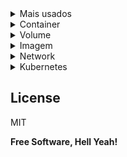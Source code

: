 <details><summary>Mais usados</summary>
<p>

Listar os container que estão sendo executados
```sh
docker ls
```
Exibir historico de execução de containers
```sh
docker ps -a
```
Remove imagens, containers e networks que não estão sendo utilizados
```sh
docker system prune
```
Copiar um arquivo para a maquina ou para o container
```sh
docker cp <container-id>:<dir>/<file-to-cp> <machine-dir>
docker cp <machine-dir> <container-id>:<dir>/<file-to-cp>
```
Informações sobre o container
```sh
docker top <container-id>
```
Verificar processos sendo executados pelo docker
```sh
docker stats
```

</p>
</details>
  
<details><summary>Container</summary>
<p>

Rodar um novo container com base em uma imagem
```sh
docker run <image-name>
```
Rodar um novo container de forma interativa
```sh
docker run -it <image-name>
```
Rodar um novo container em background sem ocupar uma aba do terminal
```sh
docker run -d <image-name>
```
Rodar um novo container exportando uma porta para conexão
```sh
docker run -p 80:80 <image-name>
```
Rodar um novo container inserindo variaveis de ambiente
```sh
docker run -e VAR_EXEMPLE=True <image-name>
```
Rodar um novo container definindo nome para o container
```sh
docker run --name container <image-name>
```
Rodar um novo container definindo que o mesmo sera removido após a execução
```sh
docker run --rm <image-name>
```
Parar um container que estiver sendo executado
```sh
docker stop <container-name>
```
Inicia o mesmo container já existente
```sh
docker start <container-name>
```
Verificar as ultimas ações de um container 
```sh
docker logs <container-id>
```
Remover um container da máquina
```sh
docker rm <container-id>
```
Remover um container da máquina mesmo se estiver sendo executado
```sh
docker rm -f <container-id>
```
  
</p>
</details>

<details><summary>Volume</summary>
<p>

Rodar um novo container definindo um volume anonimo
```sh
docker run -v <image-name>
```
Rodar um novo container definindo um volume nomeado, utilizando o mesmo dir que estiver na tag WORKDIR da Dockerfile
```sh
docker run -v <volume-name>:/<dir-name> <image-name>
```
Rodar um novo container definindo um volume nomeado da propria maquina que estiver executando, utilizando o mesmo dir que estiver na tag WORKDIR da Dockerfile
```sh
docker run -v "/$(pwd)<volume-name>":/<dir-name> <image-name>
Exemplo:
docker run -d -p 81:80 --name container-messages -v "/$(pwd)/volumes/messages":/var/www/html/messages --rm phpmessages
```
Listar todos os volumes
```sh
docker volume ls
```

 </p>
</details>
  
<details><summary>Imagem</summary>
<p>

Buildar uma imagem docker com base em uma Dockerfile
```sh
docker build <image-dir>
```
Listar as imagens
```sh
docker image ls
```
Nomear e inserir uma tag a uma imagem
```sh
docker tag <image-id> <image-name>:<image-tag>
```
Deletar imagem
```sh
docker rmi <image-id>
```
Deletar imagem mesmo que estiver sendo usada
```sh
docker rmi -f <image-id>
```
Subir imagem para o docker hub (repositorio deve ser criado previamente)
```sh
docker push <imagem-id>
```
  
</p>
</details>

<details><summary>Network</summary>
<p>

Listar as redes do nosso ambiente
```sh
docker network ls
```
Criar uma network com o driver de rede default: bridge
```sh
docker network create <network-name> 
```
Criar uma network com o driver de rede especifico
```sh
docker network create -d <driver-name> <network-name> 
```
Remover uma network
```sh
docker network rm <network-name>
```
Remover todas as redes que não estão sendo utilizadas
```sh
docker network prune
```
Roda container em uma rede(em uma conexão containerxcontainer não é necessario externalizar a porta)
```sh
docker run --network <network-name> <image-nae>
```
Insere o container em uma rede
```sh
docker network connect <network-name> <container-name>
```
Remove o container de uma rede
```sh
docker network disconnect <network-name> <container-name>
```
Lista detalhes de uma rede
```sh
docker network inspect <network-name>
```
  
</p>
</details>

<details><summary>Kubernetes</summary>
<p>

O que é kubernetes?

Uma ferramenta de orquestração de containers;
Permite a criação de múltiplos containers em diferentes máquinas (nodes);
Escalando projetos, formando um cluster;
Gerencia serviços, garantindo que as aplicações sejam executadas sempre da mesma forma;

Conceitos fundamentais?

Control Plane: Onde é gerenciado o controle dos processos dos Nodes.
Nodes: Máquinas que são gerenciadas pelo Control Plane.
Deployment: A execução de uma imagem/projeto em um Pod
Pod: um ou mais containers que estão em um Node.
Services: Serviços que expõe os Pods ao mundo externo.
kubectl: Cliente de linha de comando para o Kubernetes.

<details><summary>Minikube</summary>
<p>

O Kubernetes pode ser executado de uma maneira simples em nossa máquina.
Vamos precisar do client, kubectl, que é a maneira de executar o Kubernetes.
E também o Minikube, uma espécie de simulador de Kubernetes, para não precisarmos de vários computadores/servidores.

Para inicializar o Minikube vamos utilizar o comando:
```sh
minikube start --driver=<DRIVER>
```
Você pode tentar usar os drivers: virtualbox, hyperv e docker

O Minikube nos disponibiliza uma dashboard para ver  o detalhamento de nosso projeto: serviços, pods e etc:
```sh
minikube dashboard
```

Para obter a url da dashboard: 
```sh
minibuke dashboard --url
```

</p>
</details>

<details><summary>Kubernetes Cli</summary>
<p>

Podemos também verificar como o Kubernetes está configurado:
```sh
kubectl config view
```

O Deployment é uma parte fundamental do Kubernetes;
Com ele criamos nosso serviço que vai rodar nos Pods;
Definimos uma imagem e um nome, para posteriormente ser replicado entre os servidores;
A partir da criação do deployment teremos containers rodando;
Vamos precisar de uma imagem no Hub do Docker, para gerar um Deployment;


Para isso vamos precisar de um Deployment, que é onde rodamos os containers das aplicações nos Pods: 
```sh
kubectl create deployment <NOME> --image=<IMAGEM>
```
Para verificar o Deployment vamos utilizar: kubectl get deployments
E para receber mais detalhes deles:
```sh
kubectl describe deployments
```
Para verificar os Pods utilizamos:
```sh
kubectl get pods
```
E para saber mais detalhes deles: 
```sh
kubectl describe pods
```

As aplicações do Kubernetes não tem conexão com o mundo externo;
Por isso precisamos criar um Service, que é o que possibilita expor os Pods;
Isso acontece pois os Pods são criados para serem destruídos e perderem tudo, ou seja, os dados gerados neles também são apagados;
Então o Service é uma entidade separada dos Pods, que expõe eles a uma rede;

Para criar um serviço e expor nossos Pods devemos utilizar o comando:
```sh
kubectl expose deployment <NOME> --type=<TIPO> --port=<PORT>
```
O tipo de Service, há vários para utilizarmos, porém o LoadBalancer é o mais comum, onde todos os Pods são expostos;
E uma porta para o serviço ser consumido;

Podemos acessar o nosso serviço com o comando: 
```sh
minikube service <NOME>
```
Podemos também obter detalhes dos Services já criados;
O comando para verificar todos é:
```sh
kubectl get services
```
E podemos obter informações de um serviço em específico com:
```sh
kubectl describe services/<NOME>
```
Vamos aprender agora a como utilizar outros Pods, replicando assim a nossa aplicação,o comando é: 
```sh
kubectl scale deployment/<NOME> --replicas=<NUMERO>
```
Além do get pods e da Dashboard, temos mais um comando para checar réplicas, que é o: 
```sh
kubectl get rs
```
Podemos facilmente também reduzir o número de Pods;
Esta técnica é chamada de scale down;
O comando é o mesmo, porém colocamos menos réplicas e o Kubernetes faz o resto:
```sh
kubectl scale deployment/<NOME> --replicas=<NUMERO_MENOR>
```
Podemos sempre relembrar o IP/URL do nosso serviço;
O comando é:
```sh
minikube service --url <NOME>
```
Para atualizar a imagem vamos precisar do nome do container, isso é dado na Dashboard dentro do Pod;
E também a nova imagem deve ser uma outra versão da atual, precisamos subir uma nova tag no Hub:
```sh
kubectl set image deployment/<NOME> <NOME_IMAGEM_SEM_TAG>=<NOVA_IMAGEM>
```
Para desfazer uma alteração utilizamos uma ação conhecida como rollback;
O comando para verificar uma alteração é:
```sh
kubectl rollout status deployment/<NOME>
```
Com ele e com o kubectl get pods, podemos identificar problemas;
Para voltar a alteração utilizamos: 
```sh
kubectl rollout undo deployment/<NOME>
```
Para deletar um serviço do Kubernetes vamos utilizar o comando: 
```sh
kubectl delete service <NOME>
```
Para deletar um Deployment do Kubernetes vamos utilizar o comando: 
```sh
kubectl delete deploymnet <NOME>
```

**Modo Declarativo**

Tags do .yml

apiVersion: versão utilizada da ferramenta;
kind: tipo do arquivo (Deployment, Service);
metadata: descrever algum objeto, inserindo chaves como name;
replicas: número de réplicas de Nodes/Pods;
containers: definir as especificações de containers como: nome e imagem;
para separar objetos no yml utilizamos: ---

Vamos então executar nosso arquivo de Deployment!
O comando é: 
```sh
kubectl apply -f <ARQUIVO>
```
Para parar de executar este deployment baseado em arquivo, o declarativo, utilizamos também o delete:
```sh
kubectl delete -f <ARQUIVO>
```

Exemplo de modo declarativo:
```sh
---
apiVersion: v1
kind: Service
metadata:
  name: flask-service
spec:
  selector:
    app: flask-app
  ports:
    - protocol: 'TCP'
      port: 5000
      targetPort: 5000
  type: LoadBalancer
---
apiVersion: apps/v1
kind: Deployment
metadata:
  name: flask-app-depoyment
spec:
  replicas: 4
  selector:
    matchLabels:
      app: flask-app
  template:
    metadata:
      labels:
        app: flask-app
    spec:
      containers:
        - name: flask
          image: matheusbattisti/flask-kub-projeto:5

```


</p>
</details>


</p>
</details>

## License

MIT

**Free Software, Hell Yeah!**
